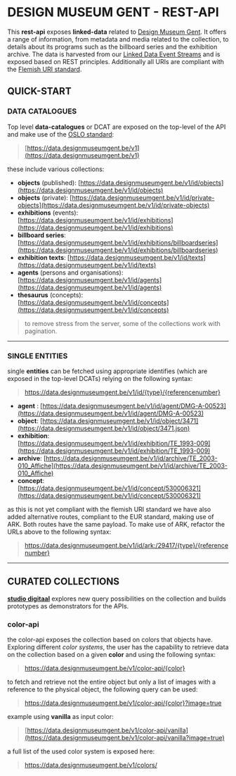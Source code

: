 # DESIGN MUSEUM GENT - REST-API
This **rest-api** exposes **linked-data** related to [Design Museum Gent](https://data.designmuseumgent.be).  It offers a range of information, from metadata and media related to the collection, to details about its programs such as the billboard series and the exhibition archive. The data is harvested from our [Linked Data Event Streams](https://apidg.gent.be/opendata/adlib2eventstream/v1/) and is exposed based on REST principles. Additionally all URIs are compliant with the [Flemish URI standard](https://joinup.ec.europa.eu/collection/semic-support-centre/document/uri-standard-guidelines-flemish-government). 

## QUICK-START

### DATA CATALOGUES
Top level **data-catalogues** or DCAT are exposed on the top-level of the API and make use of the [OSLO standard](https://joinup.ec.europa.eu/collection/oslo-open-standards-local-administrations-flanders): 
>[https://data.designmuseumgent.be/v1](https://data.designmuseumgent.be/v1)

these include various collections: 
* **objects** (published): [https://data.designmuseumgent.be/v1/id/objects](https://data.designmuseumgent.be/v1/id/objects)
* **objects** (private): [https://data.designmuseumgent.be/v1/id/private-objects](https://data.designmuseumgent.be/v1/id/private-objects)
* **exhibitions** (events): [https://data.designmuseumgent.be/v1/id/exhibitions](https://data.designmuseumgent.be/v1/id/exhibitions)
* **billboard series**: [https://data.designmuseumgent.be/v1/id/exhibitions/billboardseries](https://data.designmuseumgent.be/v1/id/exhibitions/billboardseries)
* **exhibition texts**: [https://data.designmuseumgent.be/v1/id/texts](https://data.designmuseumgent.be/v1/id/texts)
* **agents** (persons and organisations): [https://data.designmuseumgent.be/v1/id/agents](https://data.designmuseumgent.be/v1/id/agents)
* **thesaurus** (concepts): [https://data.designmuseumgent.be/v1/id/concepts](https://data.designmuseumgent.be/v1/id/concepts)
> to remove stress from the server, some of the collections work with pagination.

____

### SINGLE ENTITIES

single **entities** can be fetched using appropriate identifies (which are exposed in the top-level DCATs) relying on the following syntax: 
> https://data.designmuseumgent.be/v1/id/{type}/{referencenumber}

* **agent** : [https://data.designmuseumgent.be/v1/id/agent/DMG-A-00523](https://data.designmuseumgent.be/v1/id/agent/DMG-A-00523)
* **object**: [https://data.designmuseumgent.be/v1/id/object/3471](https://data.designmuseumgent.be/v1/id/object/3471.json)
* **exhibition**: [https://data.designmuseumgent.be/v1/id/exhibition/TE_1993-009](https://data.designmuseumgent.be/v1/id/exhibition/TE_1993-009)
* **archive**: [https://data.designmuseumgent.be/v1/id/archive/TE_2003-010_Affiche](https://data.designmuseumgent.be/v1/id/archive/TE_2003-010_Affiche)
* **concept**: [https://data.designmuseumgent.be/v1/id/concept/530006321](https://data.designmuseumgent.be/v1/id/concept/530006321)

as this is not yet compliant with the flemish URI standard we have also added alternative routes, compliant to the EUR standard, making use of ARK. Both routes have the same payload. To make use of ARK, refactor the URLs above to the following syntax:
> https://data.designmuseumgent.be/v1/id/ark:/29417/{type}/{referencenumber}

____ 

## CURATED COLLECTIONS
**[studio digitaal](https://digitaal.designmuseumgent.be)** explores new query possibilities on the collection and builds prototypes as demonstrators for the APIs. 

### color-api
the color-api exposes the collection based on colors that objects have. Exploring different _color systems_, the user has the capability to retrieve data on the collection based on a given **color** and using the following syntax:
> https://data.designmuseumgent.be/v1/color-api/{color}

to fetch and retrieve not the entire object but only a list of images with a reference to the physical object, the following query can be used:
> https://data.designmuseumgent.be/v1/color-api/{color}?image=true

example using **vanilla** as input color: 
> [https://data.designmuseumgent.be/v1/color-api/vanilla](https://data.designmuseumgent.be/v1/color-api/vanilla?image=true)

a full list of the used color system is exposed here:
>https://data.designmuseumgent.be/v1/colors/
